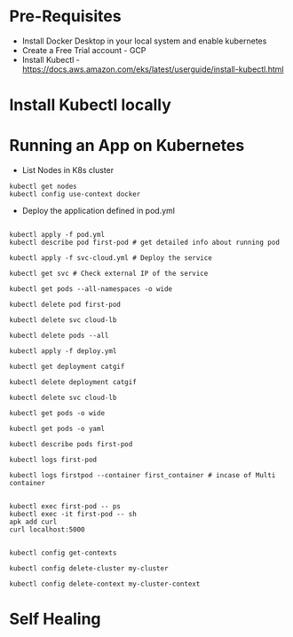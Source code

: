 # Pre-Requisites
 - Install Docker Desktop in your local system and enable kubernetes
 - Create a Free Trial account - GCP
 - Install Kubectl - https://docs.aws.amazon.com/eks/latest/userguide/install-kubectl.html
 

# Install Kubectl locally


# Running an App on Kubernetes

- List Nodes in K8s cluster

```
kubectl get nodes
kubectl config use-context docker 
```
- Deploy the application defined in pod.yml
```

kubectl apply -f pod.yml
kubectl describe pod first-pod # get detailed info about running pod

kubectl apply -f svc-cloud.yml # Deploy the service 

kubectl get svc # Check external IP of the service

kubectl get pods --all-namespaces -o wide

kubectl delete pod first-pod

kubectl delete svc cloud-lb

kubectl delete pods --all

kubectl apply -f deploy.yml

kubectl get deployment catgif

kubectl delete deployment catgif

kubectl delete svc cloud-lb

kubectl get pods -o wide

kubectl get pods -o yaml

kubectl describe pods first-pod

kubectl logs first-pod

kubectl logs firstpod --container first_container # incase of Multi container


kubectl exec first-pod -- ps
kubectl exec -it first-pod -- sh
apk add curl
curl localhost:5000


kubectl config get-contexts

kubectl config delete-cluster my-cluster

kubectl config delete-context my-cluster-context

```

# Self Healing
